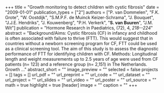 +++
title = "Growth monitoring to detect children with cystic fibrosis"
date = "2009-01-01"
publication_types = ["2"]
authors = ["P. van Dommelen", "F.K. Grote", "W. Oostdijk", "S.M.P.F. de Muinck Keizer-Schrama", "J. Bouquet", "J.J.E. Hendriks", "J. Kouwenberg", "P.H. Verkerk", "**S. van Buuren**", "J.M. Wit"]
publication = "Hormone Research in Paediatrics, (72), 4, _218--224_"
abstract = "Background/Aims: Cystic fibrosis (CF) in infancy and childhood is often associated with failure to thrive (FTT). This would suggest that in countries without a newborn screening program for CF, FTT could be used as a clinical screening tool. The aim of this study is to assess the diagnostic performance of FTT for identifying children with CF. Methods: Longitudinal length and weight measurements up to 2.5 years of age were used from CF patients (n= 123) and a reference group (n= 2,151) in The Netherlands. Growth …"
abstract_short = ""
image_preview = ""
selected = false
projects = []
tags = []
url_pdf = ""
url_preprint = ""
url_code = ""
url_dataset = ""
url_project = ""
url_slides = ""
url_video = ""
url_poster = ""
url_source = ""
math = true
highlight = true
[header]
image = ""
caption = ""
+++
